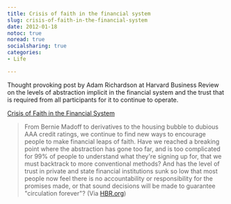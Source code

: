 ```yaml
---
title: Crisis of faith in the financial system
slug: crisis-of-faith-in-the-financial-system
date: 2012-01-18
notoc: true
noread: true
socialsharing: true
categories: 
- Life

---
```

Thought provoking post by Adam Richardson at Harvard Business Review on the levels of abstraction implicit in the financial system and the trust that is required from all participants for it to continue to operate.
  
[Crisis of Faith in the Financial System][harvardbusiness]
  
> From Bernie Madoff to derivatives to the housing bubble to dubious AAA credit ratings, we continue to find new ways to encourage people to make financial leaps of faith. Have we reached a breaking point where the abstraction has gone too far, and is too complicated for 99% of people to understand what they're signing up for, that we must backtrack to more conventional methods? And has the level of trust in private and state financial institutions sunk so low that most people now feel there is no accountability or responsibility for the promises made, or that sound decisions will be made to guarantee "circulation forever"?
(Via&#xa0;[HBR.org][hbr])

[harvardbusiness]: http://feeds.harvardbusiness.org/~r/harvardbusiness/~3/1NO-HxC3KyY/crisis_of_faith_in_the_financial_system.html
[hbr]: http://blogs.hbr.org/
